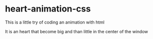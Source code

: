 # heart-animation-css

This is a little try of coding an animation with html 

It is an heart that become big and than little in the center of the window
